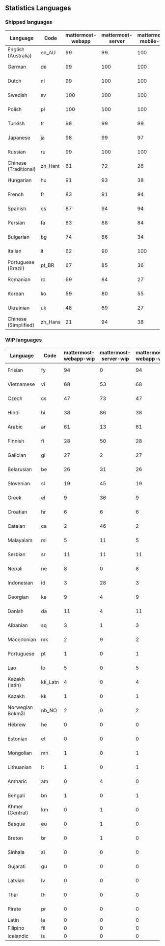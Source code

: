 ## Statistics Languages ##
###  Shipped languages  ###
|Language|Code|mattermost-webapp|mattermost-server|mattermost-mobile-v2|mattermost-desktop|focalboard-webapp|playbooks-webapp|Total|Last Modified|
|---|---|---|---|---|---|---|---|---|---|
|English (Australia)|en_AU| 99| 99| 100| 100| 100| 99| 99|2023-02-08T21:09:23.098490Z|
|German|de| 99| 100| 100| 100| 100| 100| 99|2023-02-09T16:45:57.442482Z|
|Dutch|nl| 99| 100| 100| 100| 99| 99| 99|2023-02-10T14:51:13.887436Z|
|Swedish|sv| 100| 100| 100| 100| 100| 99| 99|2023-02-11T08:18:31.206364Z|
|Polish|pl| 100| 100| 100| 100| 100| 100| 99|2023-02-11T22:25:28.076206Z|
|Turkish|tr| 98| 99| 99| 100| 99| 99| 98|2023-02-08T21:10:51.583512Z|
|Japanese|ja| 98| 99| 97| 99| 99| 98| 98|2023-02-08T21:10:01.516101Z|
|Russian|ru| 99| 100| 100| 100| 69| 59| 96|2023-02-10T08:28:02.518677Z|
|Chinese (Traditional)|zh_Hant| 61| 72| 26| 0| 92| 0| 87|2023-02-01T02:04:14.671318Z|
|Hungarian|hu| 91| 93| 38| 99| 92| 81| 87|2023-02-08T21:09:48.938921Z|
|French|fr| 83| 91| 94| 83| 86| 22| 83|2023-02-01T11:30:55.631046Z|
|Spanish|es| 87| 94| 94| 98| 33| 0| 83|2023-02-08T21:09:29.587214Z|
|Persian|fa| 83| 88| 84| 99| 27| 1| 78|2023-02-11T07:56:35.271399Z|
|Bulgarian|bg| 74| 86| 34| 0| 0| 0| 73|2023-02-01T11:30:37.455979Z|
|Italian|it| 62| 90| 100| 5| 64| 0| 71|2023-02-08T13:20:02.558018Z|
|Portuguese (Brazil)|pt_BR| 67| 85| 36| 44| 88| 0| 71|2023-02-01T11:31:20.843658Z|
|Romanian|ro| 69| 84| 27| 0| 0| 0| 68|2023-02-01T11:31:24.642090Z|
|Korean|ko| 59| 80| 55| 97| 92| 6| 66|2023-02-01T11:31:10.361591Z|
|Ukrainian|uk| 48| 69| 27| 79| 31| 0| 53|2023-02-10T13:53:50.847732Z|
|Chinese (Simplified)|zh_Hans| 21| 94| 38| 98| 100| 0| 48|2023-02-11T19:59:32.005257Z|
###  WIP languages  ###
|Language|Code|mattermost-webapp-wip|mattermost-server-wip|mattermost-webapp-wip|Total|Last Modified|
|---|---|---|---|---|---|--|
|Frisian|fy| 94| 0| 94| 62|2023-02-04T00:54:41.322334Z|
|Vietnamese|vi| 68| 53| 68| 59|2023-02-02T05:35:29.587822Z|
|Czech|cs| 47| 73| 47| 56|2023-02-03T10:41:47.526858Z|
|Hindi|hi| 38| 86| 38| 50|2023-02-02T05:30:09.470138Z|
|Arabic|ar| 61| 13| 61| 44|2023-02-02T05:26:34.539749Z|
|Finnish|fi| 28| 50| 28| 34|2023-01-28T03:27:43.338061Z|
|Galician|gl| 27| 2| 27| 32|2023-02-02T05:29:29.033319Z|
|Belarusian|be| 26| 31| 26| 27|2023-02-02T05:26:48.751657Z|
|Slovenian|sl| 19| 45| 19| 24|2023-01-28T03:31:36.696653Z|
|Greek|el| 9| 36| 9| 22|2023-01-23T11:30:04.120446Z|
|Croatian|hr| 6| 6| 6| 17|2023-02-02T05:30:22.864730Z|
|Catalan|ca| 2| 46| 2| 14|2023-01-20T12:30:20.847866Z|
|Malayalam|ml| 5| 11| 5| 13|2023-01-20T12:30:29.426169Z|
|Serbian|sr| 11| 11| 11| 13|2023-02-02T05:35:02.340885Z|
|Nepali|ne| 8| 0| 8| 11|2023-01-23T11:32:35.863162Z|
|Indonesian|id| 3| 28| 3| 11|2023-01-20T12:30:26.132977Z|
|Georgian|ka| 9| 4| 9| 8|2023-01-20T12:30:27.511376Z|
|Danish|da| 11| 4| 11| 8|2023-01-28T03:27:07.850420Z|
|Albanian|sq| 3| 1| 3| 8|2023-01-23T11:33:06.934782Z|
|Macedonian|mk| 2| 9| 2| 5|2023-02-01T04:39:43.307638Z|
|Portuguese|pt| 1| 0| 1| 4|2023-01-20T18:36:41.305583Z|
|Lao|lo| 5| 0| 5| 3|2023-01-28T03:29:57.636840Z|
|Kazakh (latin)|kk_Latn| 4| 0| 4| 3|2023-01-09T16:04:40.142668Z|
|Kazakh|kk| 1| 0| 1| 2|2023-01-20T12:30:28.434837Z|
|Norwegian Bokmål|nb_NO| 2| 0| 2| 2|2023-01-20T12:30:29.978200Z|
|Hebrew|he| 0| 0| 0| 1|2023-01-20T12:30:24.610278Z|
|Estonian|et| 0| 0| 0| 1|2022-06-16T11:17:55.844464Z|
|Mongolian|mn| 1| 0| 1| 1|2022-07-12T00:07:39.334203Z|
|Lithuanian|lt| 1| 0| 1| 1|2022-12-17T23:24:09.234041Z|
|Amharic|am| 0| 4| 0| 1|2020-07-04T19:22:35.416407Z|
|Bengali|bn| 1| 0| 1| 1|2022-06-18T00:07:36.707192Z|
|Khmer (Central)|km| 0| 1| 0| 0|2022-05-06T14:27:58.323957Z|
|Basque|eu| 0| 1| 0| 0|2021-06-22T14:46:44.626603Z|
|Breton|br| 0| 1| 0| 0|2022-10-20T14:33:30.929526Z|
|Sinhala|si| 0| 0| 0| 0|2022-10-24T11:26:43.423982Z|
|Gujarati|gu| 0| 0| 0| 0|2021-09-27T12:12:04.194601Z|
|Latvian|lv| 0| 0| 0| 0|2022-12-17T23:24:22.390841Z|
|Thai|th| 0| 0| 0| 0|2022-05-03T14:48:59.991556Z|
|Pirate|pr| 0| 0| 0| 0|2022-06-28T08:46:29.046651Z|
|Latin|la| 0| 0| 0| 0||
|Filipino|fil| 0| 0| 0| 0||
|Icelandic|is| 0| 0| 0| 0||
